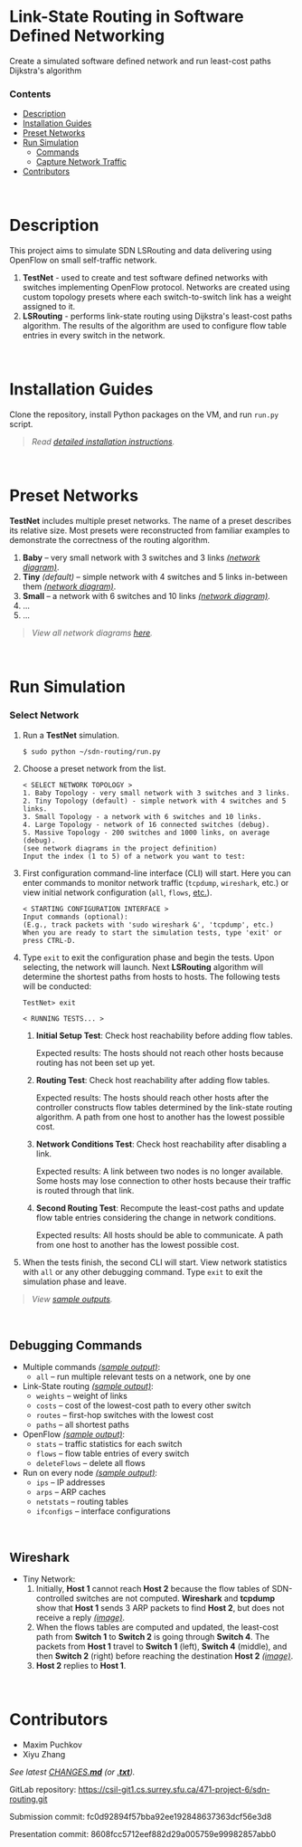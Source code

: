 # Link-State Routing in Software Defined Networking

Create a simulated software defined network and run least-cost paths Dijkstra's algorithm


### Contents 

* [Description](#description)
* [Installation Guides](#installation-guides) 
* [Preset Networks](#preset-networks)
* [Run Simulation](#run-simulation)
	* [Commands](#debugging-commands)
	* [Capture Network Traffic](#wireshark)
* [Contributors](#contributors)





&nbsp;
# Description

This project aims to simulate SDN LSRouting and data delivering using OpenFlow on small self-traffic network.

1. **TestNet** - used to create and test software defined networks with switches implementing OpenFlow protocol. Networks are created using custom topology presets where each switch-to-switch link has a  weight assigned to it.
2. **LSRouting** -  performs link-state routing using Dijkstra's least-cost paths algorithm. The results of the algorithm are used to configure flow table entries in every switch in the network. 



&nbsp;
# Installation Guides

Clone the repository, install Python packages on the VM, and run `run.py` script. 

 > _Read [detailed installation instructions](docs/Install.md)._





&nbsp;
# Preset Networks

**TestNet** includes multiple preset networks. The name of a preset describes its relative size. Most presets were reconstructed from familiar examples to demonstrate the correctness of the routing algorithm.

1. **Baby** – very small network with 3 switches and 3 links _[(network diagram)](https://csil-git1.cs.surrey.sfu.ca/471-project-6/sdn-routing/blob/master/docs/diagrams/1-Baby-Diagram.png)_.
1. **Tiny** _(default)_ – simple network with 4 switches and 5 links in-between them _[(network diagram)](https://csil-git1.cs.surrey.sfu.ca/471-project-6/sdn-routing/blob/master/docs/diagrams/2-Tiny-Diagram.png)_.
1. **Small** – a network with 6 switches and 10 links _[(network diagram)](https://csil-git1.cs.surrey.sfu.ca/471-project-6/sdn-routing/blob/master/docs/diagrams/3-Small-Diagram.png)_.
1. ...
1. ...


<!-- Other networks:
	1. **Large** – _(debug)_ _[(network diagram)](https://csil-git1.cs.surrey.sfu.ca/471-project-6/sdn-routing/blob/master/docs/diagrams/4-Large-Diagram.png)_.
	1. **Massive** – 200 switches and 1,000 links.
-->


> _View all network diagrams [here](#https://csil-git1.cs.surrey.sfu.ca/471-project-6/sdn-routing/tree/master/docs/diagrams)._ 





&nbsp;
# Run Simulation

### Select Network 

1. Run a **TestNet** simulation.

	```sh
	$ sudo python ~/sdn-routing/run.py
	```

1. Choose a preset network from the list.

	```		
	< SELECT NETWORK TOPOLOGY > 
	1. Baby Topology - very small network with 3 switches and 3 links.
	2. Tiny Topology (default) - simple network with 4 switches and 5 links.
	3. Small Topology - a network with 6 switches and 10 links.
	4. Large Topology - network of 16 connected switches (debug).
	5. Massive Topology - 200 switches and 1000 links, on average (debug).
	(see network diagrams in the project definition) 
	Input the index (1 to 5) of a network you want to test:
	```

1. First configuration command-line interface (CLI) will start. Here you can enter commands to monitor network traffic (`tcpdump`, `wireshark`, etc.) or view initial network configuration (`all`, `flows`, [etc.](#debugging-commands)). 

	```
	< STARTING CONFIGURATION INTERFACE > 
	Input commands (optional):
	(E.g., track packets with 'sudo wireshark &', 'tcpdump', etc.)
	When you are ready to start the simulation tests, type 'exit' or press CTRL-D.
	```

1. Type `exit` to exit the configuration phase and begin the tests. Upon selecting, the network will launch. Next **LSRouting** algorithm will determine the shortest paths from hosts to hosts. The following tests will be conducted:

	```
	TestNet> exit

	< RUNNING TESTS... >
	```

	1. **Initial Setup Test**: Check host reachability before adding flow tables.
		
		Expected results: The hosts should not reach other hosts because routing has not been set up yet. 

	1. **Routing Test**: Check host reachability after adding flow tables.
		
		Expected results: The hosts should reach other hosts after the controller constructs flow tables determined by the link-state routing algorithm. A path from one host to another has the lowest possible cost. 

	1. **Network Conditions Test**: Check host reachability after disabling a link. 
		
		Expected results: A link between two nodes is no longer available. Some hosts may lose connection to other hosts because their traffic is routed through that link. 
	
	1. **Second Routing Test**: Recompute the least-cost paths and update flow table entries considering the change in network conditions.
		
		Expected results: All hosts should be able to communicate. A path from one host to another has the lowest possible cost. 


1. When the tests finish, the second CLI will start. View network statistics with `all` or any other debugging command. Type `exit` to exit the simulation phase and leave.


> _View [sample outputs](https://csil-git1.cs.surrey.sfu.ca/471-project-6/sdn-routing/tree/master/docs/sample-outputs/3-Network-Simulation)._



&nbsp;
## Debugging Commands

* Multiple commands _[(sample output)](https://csil-git1.cs.surrey.sfu.ca/471-project-6/sdn-routing/blob/master/docs/sample-outputs/2-CLI-commands/all-sample.rtf)_:
	* `all` – run multiple relevant tests on a network, one by one
* Link-State routing _[(sample output)](https://csil-git1.cs.surrey.sfu.ca/471-project-6/sdn-routing/blob/master/docs/sample-outputs/2-CLI-commands/routes-sample.rtf)_:
	* `weights` – weight of links
	* `costs` – cost of the lowest-cost path to every other switch
	* `routes` – first-hop switches with the lowest cost
	* `paths` – all shortest paths
* OpenFlow _[(sample output)](https://csil-git1.cs.surrey.sfu.ca/471-project-6/sdn-routing/blob/master/docs/sample-outputs/2-CLI-commands/flows-sample.rtf)_:
	* `stats` – traffic statistics for each switch
	* `flows` – flow table entries of every switch
	*  `deleteFlows` – delete all flows
* Run on every node _[(sample output)](https://csil-git1.cs.surrey.sfu.ca/471-project-6/sdn-routing/blob/master/docs/sample-outputs/2-CLI-commands/other-sample.rtf)_:
	* `ips` – IP addresses
	* `arps` – ARP caches
	* `netstats` – routing tables
	* `ifconfigs` – interface configurations



&nbsp;
## Wireshark

* Tiny Network:
	1. Initially, **Host 1** cannot reach **Host 2** because the flow tables of SDN-controlled switches are not computed. **Wireshark** and **tcpdump** show that **Host 1** sends 3 ARP packets to find **Host 2**, but does not receive a reply _[(image)](https://csil-git1.cs.surrey.sfu.ca/471-project-6/sdn-routing/blob/master/docs/sample-outputs/4-wireshark-tcpdump/1-ping-s1-s2-fail.png)_.
	1. When the flows tables are computed and updated, the least-cost path from **Switch 1** to **Switch 2** is going through **Switch 4**. The packets from **Host 1** travel to **Switch 1** (left), **Switch 4** (middle), and then **Switch 2** (right) before reaching the destination **Host 2** _[(image)](https://csil-git1.cs.surrey.sfu.ca/471-project-6/sdn-routing/blob/master/docs/sample-outputs/4-wireshark-tcpdump/2-ping-s1-s2-via-s4.png)_.
	1. **Host 2** replies to **Host 1**. 





&nbsp;
# Contributors

* Maxim Puchkov
* Xiyu Zhang

_See latest [CHANGES.**md**](CHANGES.md) (or [.**txt**](CHANGES.txt))._


>>>
GitLab repository: https://csil-git1.cs.surrey.sfu.ca/471-project-6/sdn-routing.git

Submission commit: fc0d92894f57bba92ee192848637363dcf56e3d8

Presentation commit: 8608fcc5712eef882d29a005759e99982857abb0
>>>
